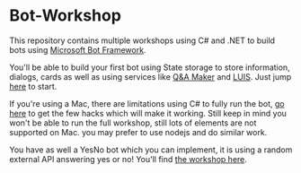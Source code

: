 # Bot-Workshop
This repository contains multiple workshops using C# and .NET to build bots using [Microsoft Bot Framework](https://dev.botframework.com/). 

You'll be able to build your first bot using State storage to store information, dialogs, cards as well as using services like [Q&A Maker](https://qnamaker.ai/) and [LUIS](https://luis.ai). Just jump [here](./First-Bot-with-Bot-Framework.md) to start.

If you're using a Mac, there are limitations using C# to fully run the bot, [go here](Bot-Builder-on-Mac.md) to get the few hacks which will make it working. Still keep in mind you won't be able to run the full workshop, still lots of elements are not supported on Mac. you may prefer to use nodejs and do similar work.

You have as well a YesNo bot which you can implement, it is using a random external API answering yes or no! You'll find [the workshop here](./Chatbot-Student-Workshop/README.md).